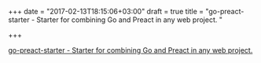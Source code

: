 +++
date = "2017-02-13T18:15:06+03:00"
draft = true
title = "go-preact-starter - Starter for combining Go and Preact in any web project. "

+++

<p><a href="https://t.co/IjL135xPqa">go-preact-starter - Starter for combining Go and Preact in any web project. </a></p>
